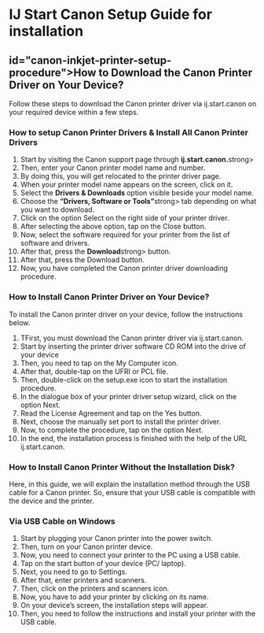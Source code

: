 
<html lang="en-US">
  <head>
    <meta charset="UTF-8">
    <meta http-equiv="X-UA-Compatible" content="IE=edge">
    <meta name="viewport" content="width=device-width, initial-scale=1"><h1>IJ Start Canon Setup Guide for installation</h1>
    <!-- Begin Jekyll SEO tag v2.8.0 -->
<meta property="og:title" content="ij.start.canon" />
<meta name="msvalidate.01" content="0F2E2C0DA6A45F60787BCC6A15C9ABB7" />
<h2> id="canon-inkjet-printer-setup-procedure">How to Download the Canon Printer Driver on Your Device?</h2>

<p>Follow these steps to download the Canon printer driver via ij.start.canon on your required device within a few steps. </p>

<h3>How to setup Canon Printer Drivers & Install All Canon Printer Drivers</h3>

<ol>
  <li>Start by visiting the Canon support page through <strong>ij.start.canon.</strong>strong> </li>
  <li>Then, enter your Canon printer model name and number.</li>
  <li>By doing this, you will get relocated to the printer driver page.</li>
  <li> When your printer model name appears on the screen, click on it. </li>
  <li> Select the <strong>Drivers & Downloads </strong>option visible beside your model name. </li>
  <li> Choose the <strong>“Drivers, Software or Tools”</strong>strong> tab depending on what you want to download.</li>
  <li> Click on the option Select on the right side of your printer driver. </li>
  <li> After selecting the above option, tap on the Close button. </li>
  <li> Now, select the software required for your printer from the list of software and drivers.</li>
  <li>After that, press the <strong>Download</strong>strong> button. </li>
  <li> After that, press the Download button. </li>
  <li>Now, you have completed the Canon printer driver downloading procedure.</li>

</ol>

<h3 id="hardware-setup--ijstartcanon">How to Install Canon Printer Driver on Your Device?</h3>
<p>To install the Canon printer driver on your device, follow the instructions below. </p>
<ol>
  <li>TFirst, you must download the Canon printer driver via ij.start.canon. </li>
  <li>Start by inserting the printer driver software CD ROM into the drive of your device</li>
  <li>Then, you need to tap on the My Computer icon. </li>
  <li>After that, double-tap on the UFRI or PCL file. </li>
  <li>Then, double-click on the setup.exe icon to start the installation procedure.</li>
  <li>In the dialogue box of your printer driver setup wizard, click on the option Next. </li>
  <li>Read the License Agreement and tap on the Yes button. </li>
  <li>Next, choose the manually set port to install the printer driver. </li>
  <li>Now, to complete the procedure, tap on the option Next. </li>
  <li>In the end, the installation process is finished with the help of the URL ij.start.canon. </li>
</ol>

<h3 id="download-the-driver--ijstartcanon">How to Install Canon Printer Without the Installation Disk?</h3>
<p>Here, in this guide, we will explain the installation method through the USB cable for a Canon printer. So, ensure that your USB cable is compatible with the device and the printer. </p>
<h3 id="download-the-driver--ijstartcanon">Via USB Cable on Windows </h3>
<ol>
  <li>Start by plugging your Canon printer into the power switch.</li>
  <li>Then, turn on your Canon printer device. </li>
  <li>Now, you need to connect your printer to the PC using a USB cable. </li>
  <li>Tap on the start button of your device (PC/ laptop).</li>
  <li>Next, you need to go to Settings.</li>
  <li>  After that, enter printers and scanners. </li>
  <li>Then, click on the printers and scanners icon. </li>
  <li>Now, you have to add your printer by clicking on its name. </li>
  <li>On your device’s screen, the installation steps will appear. </li>
  <li>Then, you need to follow the instructions and install your printer with the USB cable.</li>
</ol>
